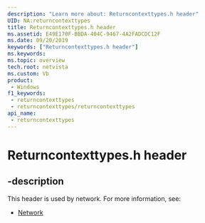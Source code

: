 ```yaml
---
description: "Learn more about: Returncontexttypes.h header"
UID: NA:returncontexttypes
title: Returncontexttypes.h header
ms.assetid: E49E170F-BBDA-404C-9467-4A2FADCDC12F
ms.date: 09/20/2019
keywords: ["Returncontexttypes.h header"]
ms.keywords: 
ms.topic: overview
tech.root: netvista
ms.custom: Vb
product:
 - Windows
f1_keywords:
 - returncontexttypes
 - returncontexttypes/returncontexttypes
api_name:
 - returncontexttypes
---
```


# Returncontexttypes.h header


## -description

This header is used by network. For more information, see:

- [Network](../_netvista/index.md)

